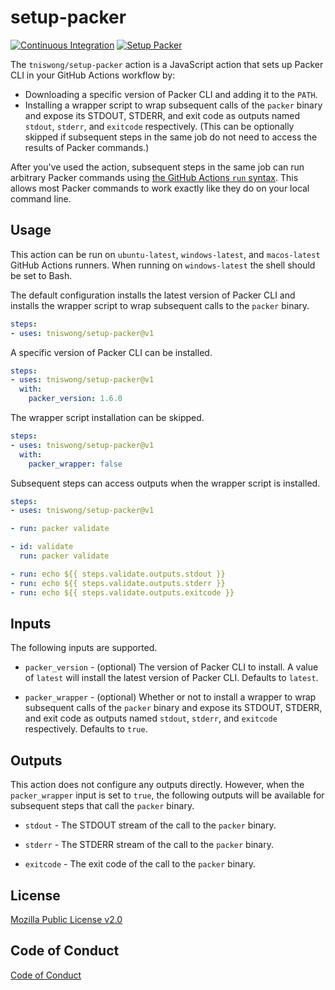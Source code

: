 # setup-packer

<p align="left">
  <a href="https://github.com/tniswong/setup-packer/actions"><img alt="Continuous Integration" src="https://github.com/tniswong/setup-packer/workflows/Continuous%20Integration/badge.svg" /></a>
  <a href="https://github.com/tniswong/setup-packer/actions"><img alt="Setup Packer" src="https://github.com/tniswong/setup-packer/workflows/Setup%20Packer/badge.svg" /></a>
</p>

The `tniswong/setup-packer` action is a JavaScript action that sets up Packer CLI in your GitHub Actions workflow by:

- Downloading a specific version of Packer CLI and adding it to the `PATH`.
- Installing a wrapper script to wrap subsequent calls of the `packer` binary and expose its STDOUT, STDERR, and exit code as outputs named `stdout`, `stderr`, and `exitcode` respectively. (This can be optionally skipped if subsequent steps in the same job do not need to access the results of Packer commands.)

After you've used the action, subsequent steps in the same job can run arbitrary Packer commands using [the GitHub Actions `run` syntax](https://help.github.com/en/actions/reference/workflow-syntax-for-github-actions#jobsjob_idstepsrun). This allows most Packer commands to work exactly like they do on your local command line.

## Usage

This action can be run on `ubuntu-latest`, `windows-latest`, and `macos-latest` GitHub Actions runners. When running on `windows-latest` the shell should be set to Bash.

The default configuration installs the latest version of Packer CLI and installs the wrapper script to wrap subsequent calls to the `packer` binary.

```yaml
steps:
- uses: tniswong/setup-packer@v1
```

A specific version of Packer CLI can be installed.

```yaml
steps:
- uses: tniswong/setup-packer@v1
  with:
    packer_version: 1.6.0
```

The wrapper script installation can be skipped.

```yaml
steps:
- uses: tniswong/setup-packer@v1
  with:
    packer_wrapper: false
```

Subsequent steps can access outputs when the wrapper script is installed.


```yaml
steps:
- uses: tniswong/setup-packer@v1

- run: packer validate

- id: validate
  run: packer validate

- run: echo ${{ steps.validate.outputs.stdout }}
- run: echo ${{ steps.validate.outputs.stderr }}
- run: echo ${{ steps.validate.outputs.exitcode }}
```

## Inputs

The following inputs are supported.

- `packer_version` - (optional) The version of Packer CLI to install. A value of `latest` will install the latest version of Packer CLI. Defaults to `latest`.

- `packer_wrapper` - (optional) Whether or not to install a wrapper to wrap subsequent calls of the `packer` binary and expose its STDOUT, STDERR, and exit code as outputs named `stdout`, `stderr`, and `exitcode` respectively. Defaults to `true`.

## Outputs

This action does not configure any outputs directly. However, when the `packer_wrapper` input is set to `true`, the following outputs will be available for subsequent steps that call the `packer` binary.

- `stdout` - The STDOUT stream of the call to the `packer` binary.

- `stderr` - The STDERR stream of the call to the `packer` binary.

- `exitcode` - The exit code of the call to the `packer` binary.

## License

[Mozilla Public License v2.0](https://github.com/tniswong/setup-packer/blob/master/LICENSE)

## Code of Conduct

[Code of Conduct](https://github.com/tniswong/setup-packer/blob/master/CODE_OF_CONDUCT.md)
